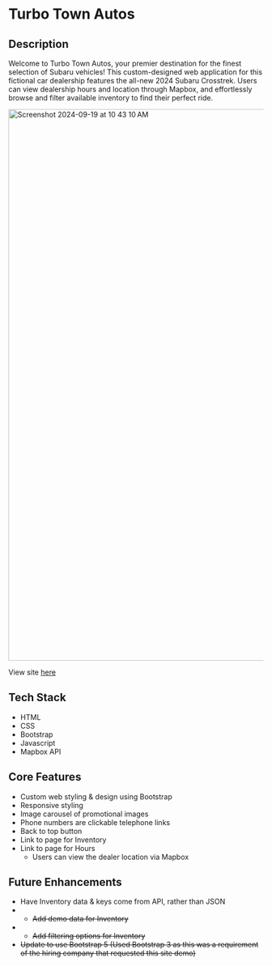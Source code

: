 # Turbo Town Autos

## Description
Welcome to Turbo Town Autos, your premier destination for the finest selection of Subaru vehicles! This custom-designed web application for this fictional car dealership features the all-new 2024 Subaru Crosstrek. Users can view dealership hours and location through Mapbox, and effortlessly browse and filter available inventory to find their perfect ride.

<img width="1090" alt="Screenshot 2024-09-19 at 10 43 10 AM" src="https://github.com/user-attachments/assets/46c77458-b1d3-43a6-8304-a5b78430f11d">

View site [here](https://cg-subaru-crosstrek.netlify.app/)

## Tech Stack
* HTML
* CSS
* Bootstrap
* Javascript
* Mapbox API

## Core Features
* Custom web styling & design using Bootstrap
* Responsive styling
* Image carousel of promotional images
* Phone numbers are clickable telephone links
* Back to top button
* Link to page for Inventory
* Link to page for Hours
  * Users can view the dealer location via Mapbox

## Future Enhancements 
* Have Inventory data & keys come from API, rather than JSON
* * ~~Add demo data for Inventory~~
* * ~~Add filtering options for Inventory~~
* ~~Update to use Bootstrap 5 (Used Bootstrap 3 as this was a requirement of the hiring company that requested this site demo)~~
